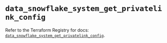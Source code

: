 # `data_snowflake_system_get_privatelink_config`

Refer to the Terraform Registry for docs: [`data_snowflake_system_get_privatelink_config`](https://registry.terraform.io/providers/snowflakedb/snowflake/2.6.0/docs/data-sources/system_get_privatelink_config).
